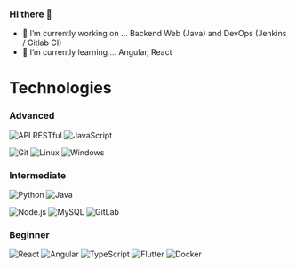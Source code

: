 ### Hi there 👋

- 🔭 I’m currently working on ... Backend Web (Java) and DevOps (Jenkins / Gitlab CI)
- 🌱 I’m currently learning ... Angular, React

# Technologies

### Advanced

![API RESTful](https://img.shields.io/badge/-API%20REST-yellow?style=for-the-badge)
![JavaScript](https://img.shields.io/badge/JavaScript-F7DF1E?style=for-the-badge&logo=javascript&logoColor=black)
<!-- VB -->
![Git](https://img.shields.io/badge/Git-F05032?style=for-the-badge&logo=git&logoColor=white)
![Linux](https://img.shields.io/badge/linux-606060?style=for-the-badge&logo=linux&logoColor=white)
![Windows](https://img.shields.io/badge/Windows-0078D6?style=for-the-badge&logo=windows&logoColor=ffffff)


### Intermediate

![Python](https://img.shields.io/badge/python%20-%2314354C.svg?&style=for-the-badge&logo=python&logoColor=white)
![Java](https://img.shields.io/badge/Java-ED8B00?style=for-the-badge&logo=java&logoColor=white)
<!-- ![C#]() -->
![Node.js](https://img.shields.io/badge/Node.js-43853D?style=for-the-badge&logo=node-dot-js&logoColor=white)
![MySQL](https://img.shields.io/badge/MySQL-4479a1?style=for-the-badge&logo=mysql&logoColor=black)
![GitLab](https://img.shields.io/badge/-GitLab-FCA121?style=for-the-badge&logo=gitlab)

### Beginner 

![React](https://img.shields.io/badge/React-20232A?style=for-the-badge&logo=react&logoColor=61DAFB)
![Angular](https://img.shields.io/badge/Angular-DD0031?style=for-the-badge&logo=angular&logoColor=white)
![TypeScript](https://img.shields.io/badge/TypeScript-007ACC?style=for-the-badge&logo=typescript&logoColor=white)
![Flutter](https://img.shields.io/badge/flutter-000000?style=for-the-badge&logo=flutter&logoColor=white)
![Docker](https://img.shields.io/badge/docker-%232496ED.svg?style=for-the-badge&logo=docker&logoColor=white)
